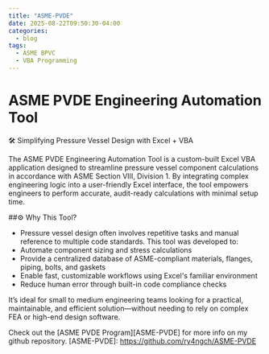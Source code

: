 ```yaml
---
title: "ASME-PVDE"
date: 2025-08-22T09:50:30-04:00
categories:
  - blog
tags:
  - ASME BPVC
  - VBA Programming
---
```


# ASME PVDE Engineering Automation Tool
🛠️ Simplifying Pressure Vessel Design with Excel + VBA

The ASME PVDE Engineering Automation Tool is a custom-built Excel VBA application designed to streamline pressure vessel component calculations in accordance with ASME Section VIII, Division 1. By integrating complex engineering logic into a user-friendly Excel interface, the tool empowers engineers to perform accurate, audit-ready calculations with minimal setup time.

##⚙️ Why This Tool?
- Pressure vessel design often involves repetitive tasks and manual reference to multiple code standards. This tool was developed to:
- Automate component sizing and stress calculations
- Provide a centralized database of ASME-compliant materials, flanges, piping, bolts, and gaskets
- Enable fast, customizable workflows using Excel's familiar environment
- Reduce human error through built-in code compliance checks

It’s ideal for small to medium engineering teams looking for a practical, maintainable, and efficient solution—without needing to rely on complex FEA or high-end design software.

Check out the [ASME PVDE Program][ASME-PVDE] for more info on my github repository.
[ASME-PVDE]: https://github.com/ry4ngch/ASME-PVDE
